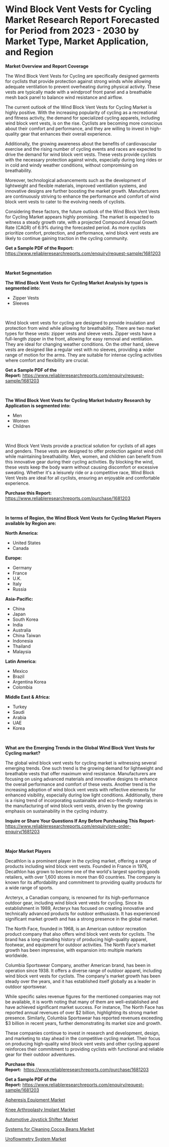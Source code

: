 <p><h1>Wind Block Vent Vests for Cycling Market Research Report Forecasted for Period from 2023 -  2030 by Market Type, Market Application, and Region</h1></p><p><strong>Market Overview and Report Coverage</strong></p>
<p><p>The Wind Block Vent Vests for Cycling are specifically designed garments for cyclists that provide protection against strong winds while allowing adequate ventilation to prevent overheating during physical activity. These vests are typically made with a windproof front panel and a breathable mesh back panel to balance wind resistance and airflow.</p><p>The current outlook of the Wind Block Vent Vests for Cycling Market is highly positive. With the increasing popularity of cycling as a recreational and fitness activity, the demand for specialized cycling apparels, including wind block vent vests, is on the rise. Cyclists are becoming more conscious about their comfort and performance, and they are willing to invest in high-quality gear that enhances their overall experience.</p><p>Additionally, the growing awareness about the benefits of cardiovascular exercise and the rising number of cycling events and races are expected to drive the demand for wind block vent vests. These vests provide cyclists with the necessary protection against winds, especially during long rides or in cold and windy weather conditions, without compromising on breathability.</p><p>Moreover, technological advancements such as the development of lightweight and flexible materials, improved ventilation systems, and innovative designs are further boosting the market growth. Manufacturers are continuously striving to enhance the performance and comfort of wind block vent vests to cater to the evolving needs of cyclists.</p><p>Considering these factors, the future outlook of the Wind Block Vent Vests for Cycling Market appears highly promising. The market is expected to witness a steady growth rate, with a projected Compound Annual Growth Rate (CAGR) of 6.9% during the forecasted period. As more cyclists prioritize comfort, protection, and performance, wind block vent vests are likely to continue gaining traction in the cycling community.</p></p>
<p><strong>Get a Sample PDF of the Report:</strong> <a href="https://www.reliableresearchreports.com/enquiry/request-sample/1681203">https://www.reliableresearchreports.com/enquiry/request-sample/1681203</a></p>
<p>&nbsp;</p>
<p><strong>Market Segmentation</strong></p>
<p><strong>The Wind Block Vent Vests for Cycling Market Analysis by types is segmented into:</strong></p>
<p><ul><li>Zipper Vests</li><li>Sleeves</li></ul></p>
<p>&nbsp;</p>
<p><p>Wind block vent vests for cycling are designed to provide insulation and protection from wind while allowing for breathability. There are two market types for these vests: zipper vests and sleeve vests. Zipper vests have a full-length zipper in the front, allowing for easy removal and ventilation. They are ideal for changing weather conditions. On the other hand, sleeve vests are designed like a regular vest with no sleeves, providing a wider range of motion for the arms. They are suitable for intense cycling activities where comfort and flexibility are crucial.</p></p>
<p><strong>Get a Sample PDF of the Report:</strong>&nbsp;<a href="https://www.reliableresearchreports.com/enquiry/request-sample/1681203">https://www.reliableresearchreports.com/enquiry/request-sample/1681203</a></p>
<p>&nbsp;</p>
<p><strong>The Wind Block Vent Vests for Cycling Market Industry Research by Application is segmented into:</strong></p>
<p><ul><li>Men</li><li>Women</li><li>Children</li></ul></p>
<p>&nbsp;</p>
<p><p>Wind Block Vent Vests provide a practical solution for cyclists of all ages and genders. These vests are designed to offer protection against wind chill while maintaining breathability. Men, women, and children can benefit from this innovative gear during their cycling activities. By blocking the wind, these vests keep the body warm without causing discomfort or excessive sweating. Whether it's a leisurely ride or a competitive race, Wind Block Vent Vests are ideal for all cyclists, ensuring an enjoyable and comfortable experience.</p></p>
<p><strong>Purchase this Report:</strong>&nbsp; <a href="https://www.reliableresearchreports.com/purchase/1681203">https://www.reliableresearchreports.com/purchase/1681203</a></p>
<p>&nbsp;</p>
<p><strong>In terms of Region, the Wind Block Vent Vests for Cycling Market Players available by Region are:</strong></p>
<p>
    <p> <strong> North America: </strong>
        <ul>
            <li>United States</li>
            <li>Canada</li>
        </ul>
        </p> 
    <p> <strong> Europe: </strong>
        <ul>
            <li>Germany</li>
            <li>France</li>
            <li>U.K.</li>
            <li>Italy</li>
            <li>Russia</li>
        </ul>
        </p> 
    <p> <strong> Asia-Pacific: </strong>
        <ul>
            <li>China</li>
            <li>Japan</li>
            <li>South Korea</li>
            <li>India</li>
            <li>Australia</li>
            <li>China Taiwan</li>
            <li>Indonesia</li>
            <li>Thailand</li>
            <li>Malaysia</li>
        </ul>
        </p> 
    <p> <strong> Latin America: </strong>
        <ul>
            <li>Mexico</li>
            <li>Brazil</li>
            <li>Argentina Korea</li>
            <li>Colombia</li>
        </ul>
        </p> 
    <p> <strong> Middle East & Africa: </strong>
        <ul>
            <li>Turkey</li>
            <li>Saudi</li>
            <li>Arabia</li>
            <li>UAE</li>
            <li>Korea</li>
        </ul>
    </p>
    </p>
<p>&nbsp;</p>
<p><strong>What are the Emerging Trends in the Global Wind Block Vent Vests for Cycling market?</strong></p>
<p><p>The global wind block vent vests for cycling market is witnessing several emerging trends. One such trend is the growing demand for lightweight and breathable vests that offer maximum wind resistance. Manufacturers are focusing on using advanced materials and innovative designs to enhance the overall performance and comfort of these vests. Another trend is the increasing adoption of wind block vent vests with reflective elements for enhanced visibility, especially during low light conditions. Additionally, there is a rising trend of incorporating sustainable and eco-friendly materials in the manufacturing of wind block vent vests, driven by the growing emphasis on sustainability in the cycling industry.</p></p>
<p><strong>Inquire or Share Your Questions If Any Before Purchasing This Report</strong>- <a href="https://www.reliableresearchreports.com/enquiry/pre-order-enquiry/1681203">https://www.reliableresearchreports.com/enquiry/pre-order-enquiry/1681203</a></p>
<p>&nbsp;</p>
<p><strong>Major Market Players</strong></p>
<p><p>Decathlon is a prominent player in the cycling market, offering a range of products including wind block vent vests. Founded in France in 1976, Decathlon has grown to become one of the world's largest sporting goods retailers, with over 1,600 stores in more than 60 countries. The company is known for its affordability and commitment to providing quality products for a wide range of sports.</p><p>Arcteryx, a Canadian company, is renowned for its high-performance outdoor gear, including wind block vent vests for cycling. Since its establishment in 1989, Arcteryx has focused on creating innovative and technically advanced products for outdoor enthusiasts. It has experienced significant market growth and has a strong presence in the global market.</p><p>The North Face, founded in 1968, is an American outdoor recreation product company that also offers wind block vent vests for cyclists. The brand has a long-standing history of producing high-quality apparel, footwear, and equipment for outdoor activities. The North Face's market growth has been impressive, with expansion into multiple markets worldwide.</p><p>Columbia Sportswear Company, another American brand, has been in operation since 1938. It offers a diverse range of outdoor apparel, including wind block vent vests for cyclists. The company's market growth has been steady over the years, and it has established itself globally as a leader in outdoor sportswear.</p><p>While specific sales revenue figures for the mentioned companies may not be available, it is worth noting that many of them are well-established and have achieved significant market success. For instance, The North Face has reported annual revenues of over $2 billion, highlighting its strong market presence. Similarly, Columbia Sportswear has reported revenues exceeding $3 billion in recent years, further demonstrating its market size and growth.</p><p>These companies continue to invest in research and development, design, and marketing to stay ahead in the competitive cycling market. Their focus on producing high-quality wind block vent vests and other cycling apparel reinforces their commitment to providing cyclists with functional and reliable gear for their outdoor adventures.</p></p>
<p><strong>Purchase this Report:</strong>&nbsp;&nbsp;<a href="https://www.reliableresearchreports.com/purchase/1681203">https://www.reliableresearchreports.com/purchase/1681203</a></p>
<p></p>
<p><strong>Get a Sample PDF of the Report:</strong>&nbsp;<a href="https://www.reliableresearchreports.com/enquiry/request-sample/1681203">https://www.reliableresearchreports.com/enquiry/request-sample/1681203</a></p>
<p><p><a href="https://medium.com/@v8581137/apheresis-equipment-market-size-cagr-trends-2024-2030-9d64b303bfca">Apheresis Equipment Market</a></p><p><a href="https://www.linkedin.com/pulse/knee-arthroplasty-implant-market-research-report-provides/">Knee Arthroplasty Implant Market</a></p><p><a href="https://www.linkedin.com/pulse/automotive-joystick-shifter-market-challenges-opportunities-growth/">Automotive Joystick Shifter Market</a></p><p><a href="https://github.com/mahnoor2003/Market-Research-Report-List-1/blob/main/systems-for-cleaning-cocoa-beans-market.md">Systems for Cleaning Cocoa Beans Market</a></p><p><a href="https://medium.com/@hotspotflipk/uroflowmetry-system-market-size-cagr-trends-2024-2030-708a9ae408c5">Uroflowmetry System Market</a></p></p>